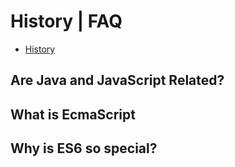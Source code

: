 # History | FAQ

- [History](#)

## Are Java and JavaScript Related?

## What is EcmaScript

## Why is ES6 so special?

